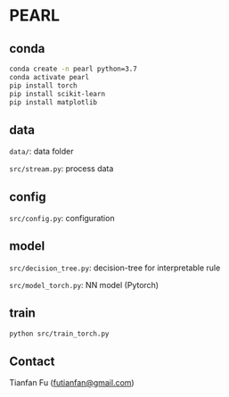 # PEARL


## conda 

```bash
conda create -n pearl python=3.7 
conda activate pearl 
pip install torch 
pip install scikit-learn 
pip install matplotlib 
```

## data 

`data/`: data folder

`src/stream.py`: process data


## config 

`src/config.py`: configuration 


## model 

`src/decision_tree.py`: decision-tree for interpretable rule

`src/model_torch.py`: NN model (Pytorch) 

## train 

```bash
python src/train_torch.py
```



## Contact
Tianfan Fu (futianfan@gmail.com)
